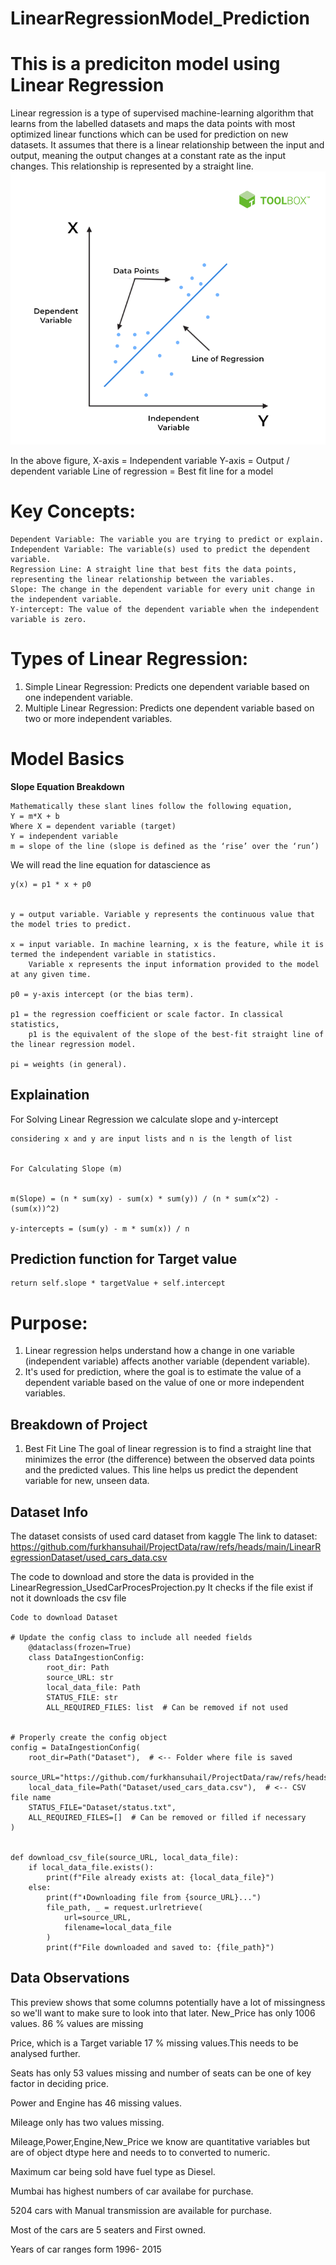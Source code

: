 
# LinearRegressionModel_Prediction

# This is a prediciton model using Linear Regression 
Linear regression is a type of supervised machine-learning algorithm that learns from the labelled datasets and maps 
the data points with most optimized linear functions which can be used for prediction on new datasets. 
It assumes that there is a linear relationship between the input and output, 
meaning the output changes at a constant rate as the input changes. This relationship is represented by 
a straight line.
![img_1.png](img_1.png)

In the above figure,
X-axis = Independent variable
Y-axis = Output / dependent variable
Line of regression = Best fit line for a model


# Key Concepts: 
    Dependent Variable: The variable you are trying to predict or explain. 
    Independent Variable: The variable(s) used to predict the dependent variable. 
    Regression Line: A straight line that best fits the data points, representing the linear relationship between the variables. 
    Slope: The change in the dependent variable for every unit change in the independent variable. 
    Y-intercept: The value of the dependent variable when the independent variable is zero. 
    
# Types of Linear Regression: 
1. Simple Linear Regression: Predicts one dependent variable based on one independent variable.
2. Multiple Linear Regression: Predicts one dependent variable based on two or more independent variables. 


# Model Basics
**Slope Equation Breakdown**

    Mathematically these slant lines follow the following equation,
    Y = m*X + b
    Where X = dependent variable (target)
    Y = independent variable
    m = slope of the line (slope is defined as the ‘rise’ over the ‘run’)
    
We will read the line equation for datascience as 

    y(x) = p1 * x + p0
    

    y = output variable. Variable y represents the continuous value that the model tries to predict.
    
    x = input variable. In machine learning, x is the feature, while it is termed the independent variable in statistics. 
        Variable x represents the input information provided to the model at any given time.
    
    p0 = y-axis intercept (or the bias term).
    
    p1 = the regression coefficient or scale factor. In classical statistics, 
        p1 is the equivalent of the slope of the best-fit straight line of the linear regression model.
    
    pi = weights (in general).    
    

## Explaination
    
For Solving Linear Regression we calculate slope and y-intercept 
    
    considering x and y are input lists and n is the length of list      
    
    
    For Calculating Slope (m)

        
    m(Slope) = (n * sum(xy) - sum(x) * sum(y)) / (n * sum(x^2) - (sum(x))^2)

    y-intercepts = (sum(y) - m * sum(x)) / n
    

## Prediction function for Target value 
    return self.slope * targetValue + self.intercept
    
    

# Purpose: 
1. Linear regression helps understand how a change in one variable (independent variable) affects another variable (dependent variable).
2. It's used for prediction, where the goal is to estimate the value of a dependent variable based on the value of one or more independent variables.

## Breakdown of Project 
1. Best Fit Line 
The goal of linear regression is to find a straight line that minimizes the error (the difference) between the 
observed data points and the predicted values. This line helps us predict the dependent variable for new, unseen data.

## Dataset Info

The dataset consists of used card dataset from kaggle 
The link to dataset: https://github.com/furkhansuhail/ProjectData/raw/refs/heads/main/LinearRegressionDataset/used_cars_data.csv

The code to download and store the data is provided in the LinearRegression_UsedCarProcesProjection.py 
It checks if the file exist if not it downloads the csv file 

    Code to download Dataset 
    
    # Update the config class to include all needed fields
        @dataclass(frozen=True)
        class DataIngestionConfig:
            root_dir: Path
            source_URL: str
            local_data_file: Path
            STATUS_FILE: str
            ALL_REQUIRED_FILES: list  # Can be removed if not used
        
        
    # Properly create the config object
    config = DataIngestionConfig(
        root_dir=Path("Dataset"),  # <-- Folder where file is saved
        source_URL="https://github.com/furkhansuhail/ProjectData/raw/refs/heads/main/LinearRegressionDataset/used_cars_data.csv",
        local_data_file=Path("Dataset/used_cars_data.csv"),  # <-- CSV file name
        STATUS_FILE="Dataset/status.txt",
        ALL_REQUIRED_FILES=[]  # Can be removed or filled if necessary
    )
    
    
    def download_csv_file(source_URL, local_data_file):
        if local_data_file.exists():
            print(f"File already exists at: {local_data_file}")
        else:
            print(f"⬇Downloading file from {source_URL}...")
            file_path, _ = request.urlretrieve(
                url=source_URL,
                filename=local_data_file
            )
            print(f"File downloaded and saved to: {file_path}")



## Data Observations

This preview shows that some columns potentially have a lot of missingness so we'll want to make sure to look into that later.
New_Price has only 1006 values. 86 % values are missing

Price, which is a Target variable 17 % missing values.This needs to be analysed further.

Seats has only 53 values missing and number of seats can be one of key factor in deciding price.

Power and Engine has 46 missing values.

Mileage only has two values missing.

Mileage,Power,Engine,New_Price we know are quantitative variables but are of object 
dtype here and needs to to converted to numeric.

Maximum car being sold have fuel type as Diesel.

Mumbai has highest numbers of car availabe for purchase.

5204 cars with Manual transmission are available for purchase.

Most of the cars are 5 seaters and First owned.

Years of car ranges form 1996- 2015